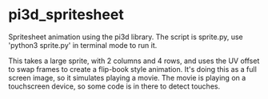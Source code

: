 # pi3d_spritesheet
Spritesheet animation using the pi3d library. The script is sprite.py, use 'python3 sprite.py' in terminal mode to run it.

This takes a large sprite, with 2 columns and 4 rows, and uses the UV offset to swap frames to create a flip-book style animation. It's doing this as a full screen image, so it simulates playing a movie. The movie is playing on a touchscreen device, so some code is in there to detect touches.


